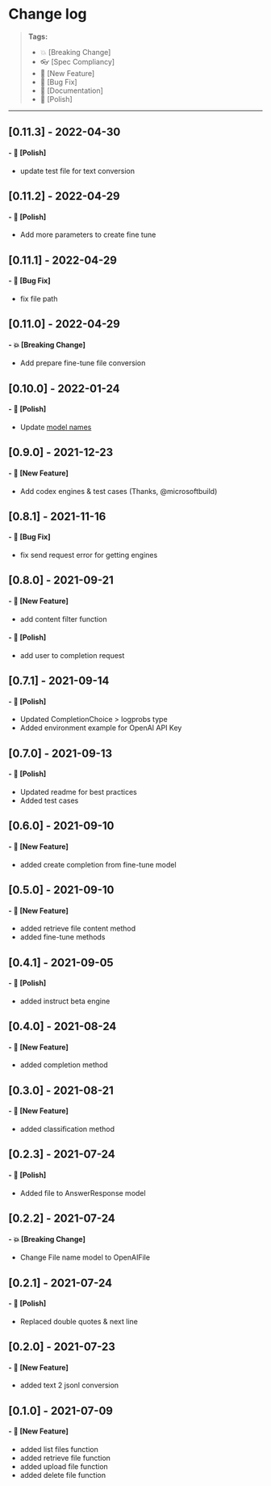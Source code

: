 # Change log

> **Tags:**
>
> - :boom: [Breaking Change]
> - :eyeglasses: [Spec Compliancy]
> - :rocket: [New Feature]
> - :bug: [Bug Fix]
> - :memo: [Documentation]
> - :nail_care: [Polish]

---

## [0.11.3] - 2022-04-30

#### - :nail_care: [Polish]

- update test file for text conversion

## [0.11.2] - 2022-04-29

#### - :nail_care: [Polish]

- Add more parameters to create fine tune

## [0.11.1] - 2022-04-29

#### - :bug: [Bug Fix]

- fix file path

## [0.11.0] - 2022-04-29

#### - :boom: [Breaking Change]

- Add prepare fine-tune file conversion

## [0.10.0] - 2022-01-24

#### - :nail_care: [Polish]

- Update [model names](https://help.openai.com/en/articles/5832130-what-s-changed-with-engine-names-and-best-practices)

## [0.9.0] - 2021-12-23

#### - :rocket: [New Feature]

- Add codex engines & test cases (Thanks, @microsoftbuild)

## [0.8.1] - 2021-11-16

#### - :bug: [Bug Fix]

- fix send request error for getting engines

## [0.8.0] - 2021-09-21

#### - :rocket: [New Feature]

- add content filter function

#### - :nail_care: [Polish]

- add user to completion request

## [0.7.1] - 2021-09-14

#### - :nail_care: [Polish]

- Updated CompletionChoice > logprobs type
- Added environment example for OpenAI API Key

## [0.7.0] - 2021-09-13

#### - :nail_care: [Polish]

- Updated readme for best practices
- Added test cases

## [0.6.0] - 2021-09-10

#### - :rocket: [New Feature]

- added create completion from fine-tune model

## [0.5.0] - 2021-09-10

#### - :rocket: [New Feature]

- added retrieve file content method
- added fine-tune methods

## [0.4.1] - 2021-09-05

#### - :nail_care: [Polish]

- added instruct beta engine

## [0.4.0] - 2021-08-24

#### - :rocket: [New Feature]

- added completion method

## [0.3.0] - 2021-08-21

#### - :rocket: [New Feature]

- added classification method

## [0.2.3] - 2021-07-24

#### - :nail_care: [Polish]

- Added file to AnswerResponse model

## [0.2.2] - 2021-07-24

#### - :boom: [Breaking Change]

- Change File name model to OpenAIFile

## [0.2.1] - 2021-07-24

#### - :nail_care: [Polish]

- Replaced double quotes & next line

## [0.2.0] - 2021-07-23

#### - :rocket: [New Feature]

- added text 2 jsonl conversion

## [0.1.0] - 2021-07-09

#### - :rocket: [New Feature]

- added list files function
- added retrieve file function
- added upload file function
- added delete file function
